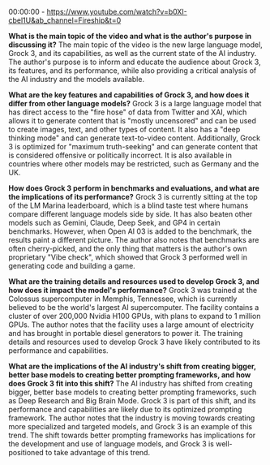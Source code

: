 00:00:00 - https://www.youtube.com/watch?v=b0XI-cbel1U&ab_channel=Fireship&t=0

**What is the main topic of the video and what is the author's purpose in discussing it?**
The main topic of the video is the new large language model, Grock 3, and its capabilities, as well as the current state of the AI industry. The author's purpose is to inform and educate the audience about Grock 3, its features, and its performance, while also providing a critical analysis of the AI industry and the models available.

**What are the key features and capabilities of Grock 3, and how does it differ from other language models?**
Grock 3 is a large language model that has direct access to the "fire hose" of data from Twitter and XAI, which allows it to generate content that is "mostly uncensored" and can be used to create images, text, and other types of content. It also has a "deep thinking mode" and can generate text-to-video content. Additionally, Grock 3 is optimized for "maximum truth-seeking" and can generate content that is considered offensive or politically incorrect. It is also available in countries where other models may be restricted, such as Germany and the UK.

**How does Grock 3 perform in benchmarks and evaluations, and what are the implications of its performance?**
Grock 3 is currently sitting at the top of the LM Marina leaderboard, which is a blind taste test where humans compare different language models side by side. It has also beaten other models such as Gemini, Claude, Deep Seek, and GP4 in certain benchmarks. However, when Open AI 03 is added to the benchmark, the results paint a different picture. The author also notes that benchmarks are often cherry-picked, and the only thing that matters is the author's own proprietary "Vibe check", which showed that Grock 3 performed well in generating code and building a game.

**What are the training details and resources used to develop Grock 3, and how does it impact the model's performance?**
Grock 3 was trained at the Colossus supercomputer in Memphis, Tennessee, which is currently believed to be the world's largest AI supercomputer. The facility contains a cluster of over 200,000 Nvidia H100 GPUs, with plans to expand to 1 million GPUs. The author notes that the facility uses a large amount of electricity and has brought in portable diesel generators to power it. The training details and resources used to develop Grock 3 have likely contributed to its performance and capabilities.

**What are the implications of the AI industry's shift from creating bigger, better base models to creating better prompting frameworks, and how does Grock 3 fit into this shift?**
The AI industry has shifted from creating bigger, better base models to creating better prompting frameworks, such as Deep Research and Big Brain Mode. Grock 3 is part of this shift, and its performance and capabilities are likely due to its optimized prompting framework. The author notes that the industry is moving towards creating more specialized and targeted models, and Grock 3 is an example of this trend. The shift towards better prompting frameworks has implications for the development and use of language models, and Grock 3 is well-positioned to take advantage of this trend.
